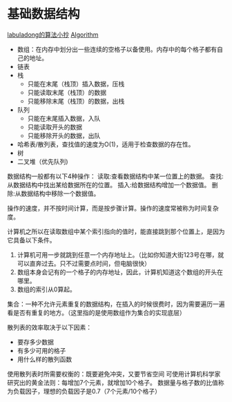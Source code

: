 # 基础数据结构

[labuladong的算法小抄](https://labuladong.gitbook.io/algo/)
[Algorithm](https://nicodechal.github.io/tags/#Algorithm)


- 数组：在内存中划分出一些连续的空格子以备使用。内存中的每个格子都有自己的地址。
- 链表
- 栈
  - 只能在末尾（栈顶）插入数据，压栈
  - 只能读取末尾（栈顶）的数据
  - 只能移除末尾（栈顶）的数据，出栈
- 队列
  - 只能在末尾插入数据，入队
  - 只能读取开头的数据
  - 只能移除开头的数据，出队
- 哈希表/散列表，查找值的速度为O(1)，适用于检查数据的存在性。
- 树
- 二叉堆（优先队列)

数据结构一般都有以下4种操作：
读取:查看数据结构中某一位置上的数据。
查找:从数据结构中找出某给数据所在的位置。
插入:给数据结构增加一个数据值。
删除:从数据结构中移除一个数据值。

操作的速度，并不按时间计算，而是按步骤计算。操作的速度常被称为时间复杂度。




计算机之所以在读取数组中某个索引指向的值时，能直接跳到那个位置上，是因为它具备以下条件。
1. 计算机可用一步就跳到任意一个内存地址上。（比如你知道大街123号在哪，就可以直奔过去。只不过需要点时间，但电脑很快）
2. 数组本身会记有的一个格子的内存地址，因此，计算机知道这个数组的开头在哪里。
3. 数组的索引从0算起。


集合：一种不允许元素重复的数据结构，在插入的时候很费时，因为需要遍历一遍看是否有重复的地方。（这里指的是使用数组作为集合的实现底层）

散列表的效率取决于以下因素：
- 要存多少数据
- 有多少可用的格子
- 用什么样的散列函数

使用散列表时所需要权衡的：既要避免冲突，又要节省空间
可使用计算机科学家研究出的黄金法则：每增加7个元素，就增加10个格子。
数据量与格子数的比值称为负载因子，理想的负载因子是0.7（7个元素/10个格子）
